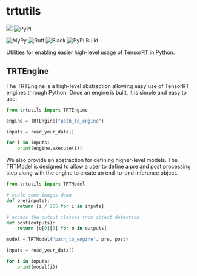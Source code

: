 # trtutils

[![](https://img.shields.io/pypi/pyversions/trtutils.svg)](https://pypi.org/pypi/trtutils/)
![PyPI](https://img.shields.io/pypi/v/trtutils.svg?style=plastic)

![MyPy](https://github.com/justincdavis/trtutils/actions/workflows/mypy.yaml/badge.svg?branch=main)
![Ruff](https://github.com/justincdavis/trtutils/actions/workflows/ruff.yaml/badge.svg?branch=main)
![Black](https://github.com/justincdavis/trtutils/actions/workflows/black.yaml/badge.svg?branch=main)
![PyPi Build](https://github.com/justincdavis/trtutils/actions/workflows/build-check.yaml/badge.svg?branch=main)

Utilities for enabling easier high-level usage of TensorRT in Python.

## TRTEngine
The TRTEngine is a high-level abstraction allowing easy use of TensorRT 
engines through Python. Once an engine is built, it is simple and easy to use:

```python
from trtutils import TRTEngine

engine = TRTEngine("path_to_engine")

inputs = read_your_data()

for i in inputs:
    print(engine.execute(i))
```

We also provide an abstraction for defining higher-level models.
The TRTModel is designed to allow a user to define a pre and post 
processing step along with the engine to create an end-to-end 
inference object.

```python
from trtutils import TRTModel

# scale some images down
def pre(inputs):
    return [i / 255 for i in inputs]

# access the output classes from object detection
def post(outputs):
    return [o[0][0] for o in outputs]

model = TRTModel("path_to_engine", pre, post)

inputs = read_your_data()

for i in inputs:
    print(model(i))
```
